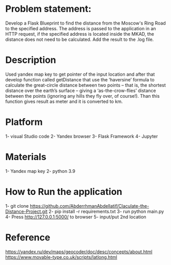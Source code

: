 # Problem statement:

Develop a Flask Blueprint to find the distance from the Moscow's Ring Road to the specified address. The address is passed to the application in an HTTP request, if the specified address is located inside the MKAD, the distance does not need to be calculated. Add the result to the .log file.

# Description 
Used yandex map key to get pointer of the input location and after that develop function called getDistance that use the ‘haversine’ formula to calculate the great-circle distance between two points – that is, the shortest distance over the earth’s surface – giving a ‘as-the-crow-flies’ distance between the points (ignoring any hills they fly over, of course!). Than this function gives result as meter and it is converted to km.

# Platform 
1- visual Studio code 
2- Yandex browser
3- Flask Framework
4- Jupyter

# Materials
1- Yandex map key
2- python 3.9

# How to Run the application
 1- git clone https://github.com/AbderrhmanAbdellatif/Claculate-the-Distance-Project.git
 2- pip install -r requirements.txt
 3- run python main.py
 4- Press http://127.0.0.1:5000/ to browser 
 5- input/put 2nd location 



# Reference

 https://yandex.ru/dev/maps/geocoder/doc/desc/concepts/about.html
 https://www.movable-type.co.uk/scripts/latlong.html
